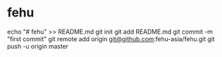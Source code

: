 # fehu
echo "# fehu" >> README.md
git init
git add README.md
git commit -m "first commit"
git remote add origin git@github.com:fehu-asia/fehu.git
git push -u origin master
